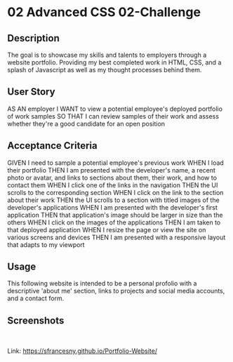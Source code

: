 # 02 Advanced CSS 02-Challenge
<!-- On-the-job ticket or feature request Challenges -->

## Description 
The goal is to showcase my skills and talents to employers through a website portfolio. Providing my best completed work in HTML, CSS, and a splash of Javascript as well as my thought processes behind them.

## User Story

AS AN employer
I WANT to view a potential employee's deployed portfolio of work samples
SO THAT I can review samples of their work and assess whether they're a good candidate for an open position

## Acceptance Criteria

GIVEN I need to sample a potential employee's previous work
WHEN I load their portfolio
THEN I am presented with the developer's name, a recent photo or avatar, and links to sections about them, their work, and how to contact them
WHEN I click one of the links in the navigation
THEN the UI scrolls to the corresponding section
WHEN I click on the link to the section about their work
THEN the UI scrolls to a section with titled images of the developer's applications
WHEN I am presented with the developer's first application
THEN that application's image should be larger in size than the others
WHEN I click on the images of the applications
THEN I am taken to that deployed application
WHEN I resize the page or view the site on various screens and devices
THEN I am presented with a responsive layout that adapts to my viewport

## Usage 

This following website is intended to be a personal profolio with a descriptive 'about me' section, links to projects and social media accounts, and a contact form. 

 ## Screenshots
<img src=""/>
<img src=""/> 
<img src=""/> 
<img src=""/> 


Link: https://sfrancesny.github.io/Portfolio-Website/
